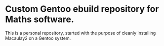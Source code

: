 # Custom Gentoo ebuild repository for Maths software.


This is a personal repository, started with the purpose of cleanly installing Macaulay2 on a Gentoo system.
